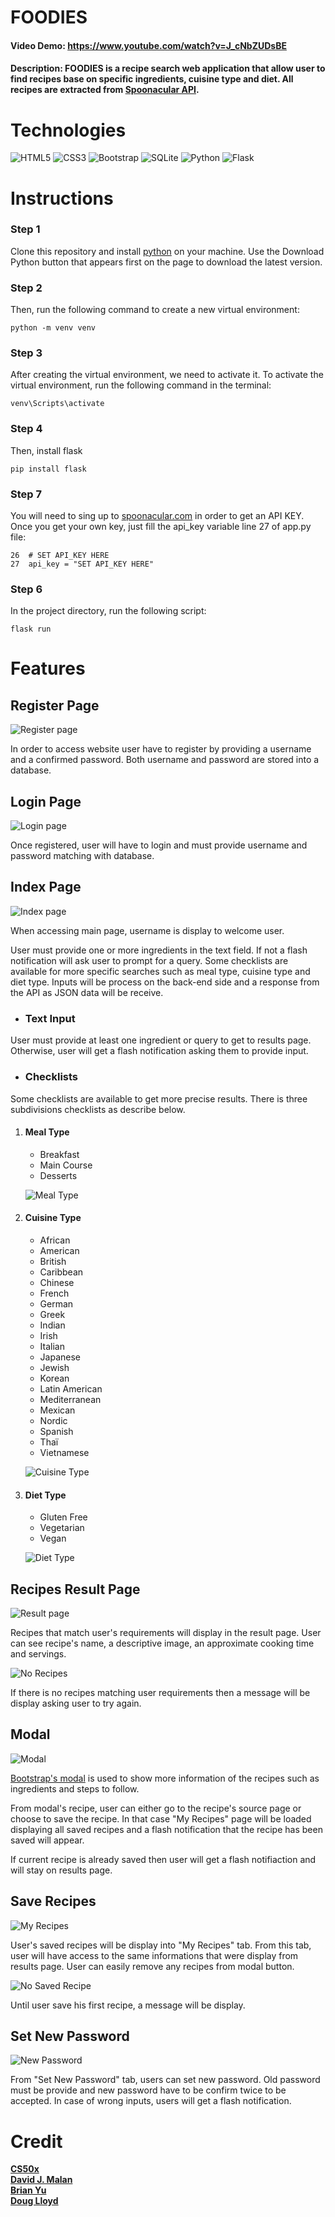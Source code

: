 # FOODIES

#### Video Demo: https://www.youtube.com/watch?v=J_cNbZUDsBE

#### Description: FOODIES is a recipe search web application that allow user to find recipes base on specific ingredients, cuisine type and diet. All recipes are extracted from [Spoonacular API](https://spoonacular.com/food-api).

# Technologies

![HTML5](https://img.shields.io/badge/html5-%23E34F26.svg?style=for-the-badge&logo=html5&logoColor=white)
![CSS3](https://img.shields.io/badge/css3-%231572B6.svg?style=for-the-badge&logo=css3&logoColor=white)
![Bootstrap](https://img.shields.io/badge/Bootstrap-563D7C?style=for-the-badge&logo=bootstrap&logoColor=white)
![SQLite](https://img.shields.io/badge/SQLite-07405E?style=for-the-badge&logo=sqlite&logoColor=white)
![Python](https://img.shields.io/badge/Python-FFD43B?style=for-the-badge&logo=python&logoColor=blue)
![Flask](https://img.shields.io/badge/Flask-000000?style=for-the-badge&logo=flask&logoColor=white)

# Instructions

### Step 1

Clone this repository and install [python](https://www.python.org/downloads/) on your machine. Use the Download Python button that appears first on the page to download the latest version.

### Step 2

Then, run the following command to create a new virtual environment:

```
python -m venv venv
```

### Step 3

After creating the virtual environment, we need to activate it. To activate the virtual environment, run the following command in the terminal:

```
venv\Scripts\activate
```

### Step 4

Then, install flask

```
pip install flask
```

### Step 7

You will need to sing up to [spoonacular.com](https://spoonacular.com/food-api) in order to get an API KEY.
Once you get your own key, just fill the api_key variable line 27 of app.py file:

```
26  # SET API_KEY HERE
27  api_key = "SET API_KEY HERE"
```

### Step 6

In the project directory, run the following script:

```
flask run
```

# Features

## Register Page

![Register page](./project/static/images/register.png)

In order to access website user have to register by providing a username and a confirmed password. Both username and password are stored into a database.

## Login Page

![Login page](./project/static/images/login.png)

Once registered, user will have to login and must provide username and password matching with database.

## Index Page

![Index page](./project/static/images/index.png)

When accessing main page, username is display to welcome user.

User must provide one or more ingredients in the text field. If not a flash notification will ask user to prompt for a query. Some checklists are available for more specific searches such as meal type, cuisine type and diet type. Inputs will be process on the back-end side and a response from the API as JSON data will be receive.

- ### Text Input

User must provide at least one ingredient or query to get to results page. Otherwise, user will get a flash notification asking them to provide input.

- ### Checklists

Some checklists are available to get more precise results. There is three subdivisions checklists as describe below.

1. #### Meal Type

   - Breakfast
   - Main Course
   - Desserts

   ![Meal Type](./project/static/images/mealtype.png)

2. #### Cuisine Type

   - African
   - American
   - British
   - Caribbean
   - Chinese
   - French
   - German
   - Greek
   - Indian
   - Irish
   - Italian
   - Japanese
   - Jewish
   - Korean
   - Latin American
   - Mediterranean
   - Mexican
   - Nordic
   - Spanish
   - Thaï
   - Vietnamese

   ![Cuisine Type](./project/static/images/cuisinetype.png)

3. #### Diet Type

   - Gluten Free
   - Vegetarian
   - Vegan

   ![Diet Type](./project/static/images/diettype.png)

## Recipes Result Page

![Result page](./project/static/images/recipes_1.png)

Recipes that match user's requirements will display in the result page. User can see recipe's name, a descriptive image, an approximate cooking time and servings.

![No Recipes](./project/static/images/no_results.png)

If there is no recipes matching user requirements then a message will be display asking user to try again.

## Modal

![Modal](./project/static/images/modal.png)

[Bootstrap's modal](https://getbootstrap.com/docs/5.0/components/modal/) is used to show more information of the recipes such as ingredients and steps to follow.

From modal's recipe, user can either go to the recipe's source page or choose to save the recipe. In that case "My Recipes" page will be loaded displaying all saved recipes and a flash notification that the recipe has been saved will appear.

If current recipe is already saved then user will get a flash notifiaction and will stay on results page.

## Save Recipes

![My Recipes](./project/static/images/myrecipes.png)

User's saved recipes will be display into "My Recipes" tab. From this tab, user will have access to the same informations that were display from results page. User can easily remove any recipes from modal button.

![No Saved Recipe](./project/static/images/no_saved.png)

Until user save his first recipe, a message will be display.

## Set New Password

![New Password](./project/static/images/password.png)

From "Set New Password" tab, users can set new password. Old password must be provide and new password have to be confirm twice to be accepted. In case of wrong inputs, users will get a flash notification.

# Credit

**[CS50x](https://pll.harvard.edu/course/cs50-introduction-computer-science?delta=0)**<br>
**[David J. Malan](https://cs.harvard.edu/malan/)**<br>
**[Brian Yu](https://brianyu.me/)**<br>
**[Doug Lloyd](https://hls.harvard.edu/doug-lloyd/)**<br>
